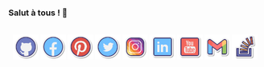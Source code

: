 ### Salut à tous ! 👋

<p align="center">
  <br/>
    <a class="hrefLink" href="https://github.com/kevinozkaraca" target="_blank"
          ><img
            class="IMGlink"
            src="images/iconGithub.png"
            alt="Icone Github de Kevin Özkaraca"
            aria-label="Accedez à mes dépots Github"
            width= 10%
        /></a>
        <a class="hrefLink" href="https://www.facebook.com/kevinozkaraca" target="_blank"
          ><img
            class="IMGlink"
            src="images/iconFacebook.png"
            alt="Icone Facebook de Kevin Özkaraca"
            aria-label="Accedez à mon compte Facebook"
                width= 10%
        /></a>
        <a class="hrefLink" href="https://pinterest.com/kevinozkaraca" target="_blank"
          ><img
            class="IMGlink"
            src="images/iconPinterest.png"
            alt="Icone Pinterest de Kevin Özkaraca"
            aria-label="Accedez à mon compte Pinterest"
                width= 10%
        /></a>
        <a class="hrefLink" href="https://twitter.com/kevinozkaraca" target="_blank"
          ><img
            class="IMGlink"
            src="images/iconTwitter.png"
            alt="Icone Twitter de Kevin Özkaraca"
            aria-label="Accedez à mon compte Twitter"
                width= 10%
        /></a>
        <a class="hrefLink" href="https://instagram.com/kevinozkaraca" target="_blank"
          ><img
            class="IMGlink"
            src="images/iconInstagram.png"
            alt="Icone Instagram de Kevin Özkaraca"
            aria-label="Accedez à mon compte Instagram"
                width= 10%
        /></a>
        <a class="hrefLink" href="https://www.linkedin.com/in/kevin-%C3%B6zkaraca-66a256209/" target="_blank"
          ><img
            class="IMGlink"
            src="images/iconLinkedin.png"
            alt="Icone Linkedin de Kevin Özkaraca"
            aria-label="Accedez à mon  compte Linkedin"
                width= 10%
        /></a>
        <a class="hrefLink" href="https://www.youtube.com/channel/UCgrJrS7eEZ-HpdyA6YoXRmw" target="_blank"
          ><img
            class="IMGlink"
            src="images/iconYoutube.png"
            alt="Icone Youtube de Kevin Özkaraca"
            aria-label="Accedez à ma chaine Youtube"
                width= 10%
        /></a>
        <a class="hrefLink" href="mailto:kevin.ozkaraca@gmail.com" target="_blank"
          ><img
            class="IMGlink"
            src="images/iconGmail.png"
            alt="Icone Gmail de Kevin Özkaraca"
            aria-label="Envoyez moi un mail sur mon Gmail"
                width= 10%
        /></a>
        <a class="hrefLink" href="https://stackoverflow.com/users/14641483/kevin-deniz-%c3%96zkaraca" target="_blank"
          ><img
            class="IMGlink"
            src="images/iconsStackoverflow.png"
            alt="Icone stackoverflow de Kevin Özkaraca"
            aria-label="Accedez à mon  compte Stack Overflow"
                width= 10%
        /></a>
      </div> 
</p>

